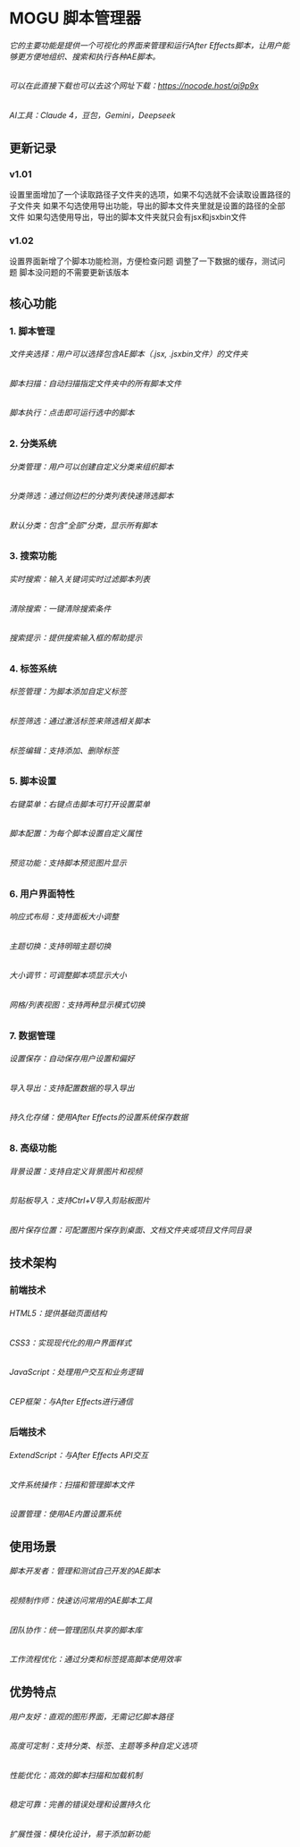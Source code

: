 # MOGU 脚本管理器
###### 它的主要功能是提供一个可视化的界面来管理和运行After Effects脚本，让用户能够更方便地组织、搜索和执行各种AE脚本。
###### 可以在此直接下载也可以去这个网址下载：https://nocode.host/aj9p9x
###### AI工具：Claude 4，豆包，Gemini，Deepseek

## 更新记录
### v1.01
设置里面增加了一个读取路径子文件夹的选项，如果不勾选就不会读取设置路径的子文件夹
如果不勾选使用导出功能，导出的脚本文件夹里就是设置的路径的全部文件
如果勾选使用导出，导出的脚本文件夹就只会有jsx和jsxbin文件
### v1.02
设置界面新增了个脚本功能检测，方便检查问题
调整了一下数据的缓存，测试问题
脚本没问题的不需要更新该版本

## 核心功能
### 1. 脚本管理
###### 文件夹选择：用户可以选择包含AE脚本（.jsx, .jsxbin文件）的文件夹
###### 脚本扫描：自动扫描指定文件夹中的所有脚本文件
###### 脚本执行：点击即可运行选中的脚本
### 2. 分类系统
###### 分类管理：用户可以创建自定义分类来组织脚本
###### 分类筛选：通过侧边栏的分类列表快速筛选脚本
###### 默认分类：包含"全部"分类，显示所有脚本
### 3. 搜索功能
###### 实时搜索：输入关键词实时过滤脚本列表
###### 清除搜索：一键清除搜索条件
###### 搜索提示：提供搜索输入框的帮助提示
### 4. 标签系统
###### 标签管理：为脚本添加自定义标签
###### 标签筛选：通过激活标签来筛选相关脚本
###### 标签编辑：支持添加、删除标签
### 5. 脚本设置
###### 右键菜单：右键点击脚本可打开设置菜单
###### 脚本配置：为每个脚本设置自定义属性
###### 预览功能：支持脚本预览图片显示
### 6. 用户界面特性
###### 响应式布局：支持面板大小调整
###### 主题切换：支持明暗主题切换
###### 大小调节：可调整脚本项显示大小
###### 网格/列表视图：支持两种显示模式切换
### 7. 数据管理
###### 设置保存：自动保存用户设置和偏好
###### 导入导出：支持配置数据的导入导出
###### 持久化存储：使用After Effects的设置系统保存数据
### 8. 高级功能
###### 背景设置：支持自定义背景图片和视频
###### 剪贴板导入：支持Ctrl+V导入剪贴板图片
###### 图片保存位置：可配置图片保存到桌面、文档文件夹或项目文件同目录
## 技术架构
### 前端技术
###### HTML5：提供基础页面结构
###### CSS3：实现现代化的用户界面样式
###### JavaScript：处理用户交互和业务逻辑
###### CEP框架：与After Effects进行通信
### 后端技术
###### ExtendScript：与After Effects API交互
###### 文件系统操作：扫描和管理脚本文件
###### 设置管理：使用AE内置设置系统

## 使用场景
###### 脚本开发者：管理和测试自己开发的AE脚本
###### 视频制作师：快速访问常用的AE脚本工具
###### 团队协作：统一管理团队共享的脚本库
###### 工作流程优化：通过分类和标签提高脚本使用效率
## 优势特点
###### 用户友好：直观的图形界面，无需记忆脚本路径
###### 高度可定制：支持分类、标签、主题等多种自定义选项
###### 性能优化：高效的脚本扫描和加载机制
###### 稳定可靠：完善的错误处理和设置持久化
###### 扩展性强：模块化设计，易于添加新功能
